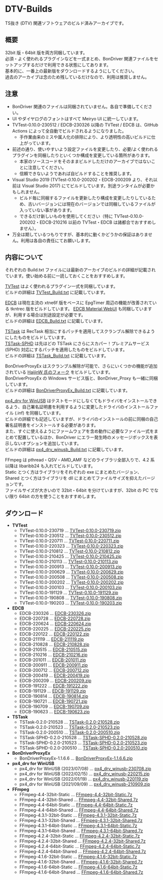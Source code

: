 
# DTV-Builds

TS抜き (DTV) 関連ソフトウェアのビルド済みアーカイブです。

## 概要

32bit 版・64bit 版を両方同梱しています。  
必須・よく使われるプラグインなどを一式まとめ、BonDriver 関連ファイルをセットアップするだけで利用できる状態にしてあります。  
基本的に、一番上の最新版をダウンロードするようにしてください。  
過去のアーカイブは念のため残しているだけなので、利用は推奨しません。

## 注意

- BonDriver 関連のファイルは同梱されていません。各自で準備してください。  
- UI やダイヤログのフォントはすべて Meiryo UI に統一しています。
- TVTest-0.10.0-230512 / EDCB-230326 以降の TVTest / EDCB は、GitHub Actions によって全自動でビルドされるようになりました。
  - 手作業由来のミスや属人化の排除により、より透明性の高いビルドに仕上がっています。  
- 前述の通り、使いやすいよう設定ファイルを変更したり、必要/よく使われるプラグインを同梱したりといくつか構成を変更している箇所があります。
  - 本家のソースコードをそのままビルドしただけのアーカイブではないことに注意してください。
  - 信頼できないようであれば自ビルドすることを推奨します。
- Visual Studio 2019 (TVTest-0.10.0-200202・EDCB-200209 より、それ以前は Visual Studio 2017) にてビルドしています。別途ランタイムが必要かもしれません。
  - ビルド毎に同梱するファイルを更新したり構成を変更したりしているため、古いバージョンには現在のバージョンでは同梱しているファイルが入っていない事があります。  
  - できるだけ新しいものを使用してください（特に TVTest-0.10.0-200202・EDCB-210216 以前の TVTest・EDCB は諸都合でおすすめしません）。
- 万全は期しているつもりですが、基本的に動くかどうかの保証はありません。利用は各自の責任にてお願いします。  

## 内容について

それぞれの Build.txt ファイルには最新のアーカイブのビルドの詳細が記載されています。使い始める前に一読しておくことをおすすめします。

[TVTest](https://github.com/tsukumijima/TVTest) はよく使われるプラグイン一式を同梱しています。  
ビルドの詳細は [TVTest_Build.txt](https://github.com/tsukumijima/DTV-Builds/blob/master/TVTest_Build.txt) に記載しています。

[EDCB](https://github.com/tsukumijima/EDCB) は現在主流の xtne6f 版をベースに EpgTimer 周辺の機能が改善されている tkntrec 版をビルドしています。
[EDCB Material WebUI](https://github.com/tsukumijima/EDCB_Material_WebUI) も同梱していますが、利用する場合は別途設定が必要です。  
ビルドの詳細は [EDCB_Build.txt](https://github.com/tsukumijima/DTV-Builds/blob/master/EDCB_Build.txt) に記載しています。

[TSTask](https://github.com/tsukumijima/TSTask) は RecTask 相当にするパッチを適用してスクランブル解除できるようにしたものをビルドしています。  
[TSTask-SPHD](https://github.com/tsukumijima/TSTask/tree/SPHD) は先ほどの TSTask にさらにスカパー！プレミアムサービス (SPHD) 対応にするパッチを適用したものをビルドしています。  
ビルドの詳細は [TSTask_Build.txt](https://github.com/tsukumijima/DTV-Builds/blob/master/TSTask_Build.txt) に記載しています。

BonDriverProxyEx はスクランブル解除が可能で、さらにいくつかの機能が追加されている [HaijinW 氏のフォーク](https://github.com/HaijinW/BonDriverProxyEx) をビルドしています。  
BonDriverProxyEx の Windows サービス版と、BonDriver_Proxy も一緒に同梱しています。  
ビルドの詳細は [BonDriverProxyEx_Build.txt](https://github.com/tsukumijima/DTV-Builds/blob/master/BonDriverProxyEx_Build.txt) に記載しています。  

[px4_drv for WinUSB](https://github.com/tsukumijima/px4_drv) はテストモードにしなくてもドライバをインストールできるよう、自己署名証明書を利用するように変更したドライバのインストールファイル (.inf) を同梱しています。  
ビルドの詳細でも記述していますが、ドライバのインストールの前に同梱の自己署名証明書をインストールする必要があります。  
また、すぐに使えるようにファームウェアを含め動作に必要なファイル一式をまとめて配置しているほか、BonDriver にエラー発生時のメッセージボックスを表示しないオプションを追加しています。  
ビルドの詳細は [px4_drv_winusb_Build.txt](https://github.com/tsukumijima/DTV-Builds/blob/master/px4_drv_winusb_Build.txt) に記載しています。

FFmpeg は pthread・QSV・AMD_AMF などのライブラリ全部入りで、4.2 系以降は libaribb24 も入れてビルドしています。  
Static とつく方はライブラリをそれぞれの exe にまとめたバージョン、  
Shared とつく方はライブラリを dll にまとめてファイルサイズを抑えたバージョンです。   
ファイルサイズが大きいので 32bit・64bit を分けていますが、32bit の PC でない限り 64bit の方を使うことをおすすめします。

## ダウンロード

 - **TVTest**
   - TVTest-0.10.0-230719 … [TVTest-0.10.0-230719.zip](https://github.com/tsukumijima/DTV-Builds/raw/master/TVTest-0.10.0-230719.zip)
   - TVTest-0.10.0-230512 … [TVTest-0.10.0-230512.zip](https://github.com/tsukumijima/DTV-Builds/raw/master/TVTest-0.10.0-230512.zip)
   - TVTest-0.10.0-220711 … [TVTest-0.10.0-220711.zip](https://github.com/tsukumijima/DTV-Builds/raw/master/TVTest-0.10.0-220711.zip)
   - TVTest-0.10.0-220323 … [TVTest-0.10.0-220323.zip](https://github.com/tsukumijima/DTV-Builds/raw/master/TVTest-0.10.0-220323.zip)
   - TVTest-0.10.0-210812 … [TVTest-0.10.0-210812.zip](https://github.com/tsukumijima/DTV-Builds/raw/master/TVTest-0.10.0-210812.zip)
   - TVTest-0.10.0-210425 … [TVTest-0.10.0-210425.zip](https://github.com/tsukumijima/DTV-Builds/raw/master/TVTest-0.10.0-210425.zip)
   - TVTest-0.10.0-210113 … [TVTest-0.10.0-210113.zip](https://github.com/tsukumijima/DTV-Builds/raw/master/TVTest-0.10.0-210113.zip)
   - TVTest-0.10.0-200913 … [TVTest-0.10.0-200913.zip](https://github.com/tsukumijima/DTV-Builds/raw/master/TVTest-0.10.0-200913.zip)
   - TVTest-0.10.0-200629 … [TVTest-0.10.0-200629.zip](https://github.com/tsukumijima/DTV-Builds/raw/master/TVTest-0.10.0-200629.zip)
   - TVTest-0.10.0-200508 … [TVTest-0.10.0-200508.zip](https://github.com/tsukumijima/DTV-Builds/raw/master/TVTest-0.10.0-200508.zip)
   - TVTest-0.10.0-200202 … [TVTest-0.10.0-200202.zip](https://github.com/tsukumijima/DTV-Builds/raw/master/TVTest-0.10.0-200202.zip)
   - TVTest-0.10.0-200103 … [TVTest-0.10.0-200103.zip](https://github.com/tsukumijima/DTV-Builds/raw/master/TVTest-0.10.0-200103.zip)
   - TVTest-0.10.0-191129 … [TVTest-0.10.0-191129.zip](https://github.com/tsukumijima/DTV-Builds/raw/master/TVTest-0.10.0-191129.zip)
   - TVTest-0.10.0-190808 … [TVTest-0.10.0-190808.zip](https://github.com/tsukumijima/DTV-Builds/raw/master/TVTest-0.10.0-190808.zip)
   - TVTest-0.10.0-190203 … [TVTest-0.10.0-190203.zip](https://github.com/tsukumijima/DTV-Builds/raw/master/TVTest-0.10.0-190203.zip)
 - **EDCB**
   - EDCB-230326 … [EDCB-230326.zip](https://github.com/tsukumijima/DTV-Builds/raw/master/EDCB-230326.zip)
   - EDCB-220728 … [EDCB-220728.zip](https://github.com/tsukumijima/DTV-Builds/raw/master/EDCB-220728.zip)
   - EDCB-220624 … [EDCB-220624.zip](https://github.com/tsukumijima/DTV-Builds/raw/master/EDCB-220624.zip)
   - EDCB-220225 … [EDCB-220225.zip](https://github.com/tsukumijima/DTV-Builds/raw/master/EDCB-220225.zip)
   - EDCB-220122 … [EDCB-220122.zip](https://github.com/tsukumijima/DTV-Builds/raw/master/EDCB-220122.zip)
   - EDCB-211119 … [EDCB-211119.zip](https://github.com/tsukumijima/DTV-Builds/raw/master/EDCB-211119.zip)
   - EDCB-210828 … [EDCB-210828.zip](https://github.com/tsukumijima/DTV-Builds/raw/master/EDCB-210828.zip)
   - EDCB-210515 … [EDCB-210515.zip](https://github.com/tsukumijima/DTV-Builds/raw/master/EDCB-210515.zip)
   - EDCB-210216 … [EDCB-210216.zip](https://github.com/tsukumijima/DTV-Builds/raw/master/EDCB-210216.zip)
   - EDCB-201011 … [EDCB-201011.zip](https://github.com/tsukumijima/DTV-Builds/raw/master/EDCB-201011.zip)
   - EDCB-200911 … [EDCB-200911.zip](https://github.com/tsukumijima/DTV-Builds/raw/master/EDCB-200911.zip)
   - EDCB-200712 … [EDCB-200712.zip](https://github.com/tsukumijima/DTV-Builds/raw/master/EDCB-200712.zip)
   - EDCB-200419 … [EDCB-200419.zip](https://github.com/tsukumijima/DTV-Builds/raw/master/EDCB-200419.zip)
   - EDCB-200209 … [EDCB-200209.zip](https://github.com/tsukumijima/DTV-Builds/raw/master/EDCB-200209.zip)
   - EDCB-191222 … [EDCB-191222.zip](https://github.com/tsukumijima/DTV-Builds/raw/master/EDCB-191222.zip)
   - EDCB-191129 … [EDCB-191129.zip](https://github.com/tsukumijima/DTV-Builds/raw/master/EDCB-191129.zip)
   - EDCB-190814 … [EDCB-190814.zip](https://github.com/tsukumijima/DTV-Builds/raw/master/EDCB-190814.zip)
   - EDCB-190721 … [EDCB-190721.zip](https://github.com/tsukumijima/DTV-Builds/raw/master/EDCB-190721.zip)
   - EDCB-190709 … [EDCB-190709.zip](https://github.com/tsukumijima/DTV-Builds/raw/master/EDCB-190709.zip)
   - EDCB-190623 … [EDCB-190623.zip](https://github.com/tsukumijima/DTV-Builds/raw/master/EDCB-190623.zip)
 - **TSTask**
   - TSTask-0.2.0-210528 … [TSTask-0.2.0-210528.zip](https://github.com/tsukumijima/DTV-Builds/raw/master/TSTask-0.2.0-210528.zip)
   - TSTask-0.2.0-210523 … [TSTask-0.2.0-210523.zip](https://github.com/tsukumijima/DTV-Builds/raw/master/TSTask-0.2.0-210523.zip)
   - TSTask-0.2.0-200510 … [TSTask-0.2.0-200510.zip](https://github.com/tsukumijima/DTV-Builds/raw/master/TSTask-0.2.0-200510.zip)
   - TSTask-SPHD-0.2.0-210528 … [TSTask-SPHD-0.2.0-210528.zip](https://github.com/tsukumijima/DTV-Builds/raw/master/TSTask-SPHD-0.2.0-210528.zip)
   - TSTask-SPHD-0.2.0-210523 … [TSTask-SPHD-0.2.0-210523.zip](https://github.com/tsukumijima/DTV-Builds/raw/master/TSTask-SPHD-0.2.0-210523.zip)
   - TSTask-SPHD-0.2.0-200510 … [TSTask-SPHD-0.2.0-200510.zip](https://github.com/tsukumijima/DTV-Builds/raw/master/TSTask-SPHD-0.2.0-200510.zip)
 - **BonDriverProxyEx**
   - BonDriverProxyEx-1.1.6.6 … [BonDriverProxyEx-1.1.6.6.zip](https://github.com/tsukumijima/DTV-Builds/raw/master/BonDriverProxyEx-1.1.6.6.zip)
 - **px4_drv for WinUSB**
   - px4_drv for WinUSB (2023/07/08) … [px4_drv_winusb-230708.zip](https://github.com/tsukumijima/DTV-Builds/raw/master/px4_drv_winusb-230708.zip)
   - px4_drv for WinUSB (2022/02/15) … [px4_drv_winusb-220215.zip](https://github.com/tsukumijima/DTV-Builds/raw/master/px4_drv_winusb-220215.zip)
   - px4_drv for WinUSB (2022/01/19) … [px4_drv_winusb-220119.zip](https://github.com/tsukumijima/DTV-Builds/raw/master/px4_drv_winusb-220119.zip)
   - px4_drv for WinUSB (2021/09/09) … [px4_drv_winusb-210909.zip](https://github.com/tsukumijima/DTV-Builds/raw/master/px4_drv_winusb-210909.zip)
 - **FFmpeg**
   - FFmpeg-4.4-32bit-Static … [FFmpeg-4.4-32bit-Static.7z](https://github.com/tsukumijima/DTV-Builds/raw/master/FFmpeg-4.4-32bit-Static.7z)
   - FFmpeg-4.4-32bit-Shared … [FFmpeg-4.4-32bit-Shared.7z](https://github.com/tsukumijima/DTV-Builds/raw/master/FFmpeg-4.4-32bit-Shared.7z)
   - FFmpeg-4.4-64bit-Static … [FFmpeg-4.4-64bit-Static.7z](https://github.com/tsukumijima/DTV-Builds/raw/master/FFmpeg-4.4-64bit-Static.7z)
   - FFmpeg-4.4-64bit-Shared … [FFmpeg-4.4-64bit-Shared.7z](https://github.com/tsukumijima/DTV-Builds/raw/master/FFmpeg-4.4-64bit-Shared.7z)
   - FFmpeg-4.3.1-32bit-Static … [FFmpeg-4.3.1-32bit-Static.7z](https://github.com/tsukumijima/DTV-Builds/raw/master/FFmpeg-4.3.1-32bit-Static.7z)
   - FFmpeg-4.3.1-32bit-Shared … [FFmpeg-4.3.1-32bit-Shared.7z](https://github.com/tsukumijima/DTV-Builds/raw/master/FFmpeg-4.3.1-32bit-Shared.7z)
   - FFmpeg-4.3.1-64bit-Static … [FFmpeg-4.3.1-64bit-Static.7z](https://github.com/tsukumijima/DTV-Builds/raw/master/FFmpeg-4.3.1-64bit-Static.7z)
   - FFmpeg-4.3.1-64bit-Shared … [FFmpeg-4.3.1-64bit-Shared.7z](https://github.com/tsukumijima/DTV-Builds/raw/master/FFmpeg-4.3.1-64bit-Shared.7z)
   - FFmpeg-4.2.4-32bit-Static … [FFmpeg-4.2.4-32bit-Static.7z](https://github.com/tsukumijima/DTV-Builds/raw/master/FFmpeg-4.2.4-32bit-Static.7z)
   - FFmpeg-4.2.4-32bit-Shared … [FFmpeg-4.2.4-32bit-Shared.7z](https://github.com/tsukumijima/DTV-Builds/raw/master/FFmpeg-4.2.4-32bit-Shared.7z)
   - FFmpeg-4.2.4-64bit-Static … [FFmpeg-4.2.4-64bit-Static.7z](https://github.com/tsukumijima/DTV-Builds/raw/master/FFmpeg-4.2.4-64bit-Static.7z)
   - FFmpeg-4.2.4-64bit-Shared … [FFmpeg-4.2.4-64bit-Shared.7z](https://github.com/tsukumijima/DTV-Builds/raw/master/FFmpeg-4.2.4-64bit-Shared.7z)
   - FFmpeg-4.1.6-32bit-Static … [FFmpeg-4.1.6-32bit-Static.7z](https://github.com/tsukumijima/DTV-Builds/raw/master/FFmpeg-4.1.6-32bit-Static.7z)
   - FFmpeg-4.1.6-32bit-Shared … [FFmpeg-4.1.6-32bit-Shared.7z](https://github.com/tsukumijima/DTV-Builds/raw/master/FFmpeg-4.1.6-32bit-Shared.7z)
   - FFmpeg-4.1.6-64bit-Static … [FFmpeg-4.1.6-64bit-Static.7z](https://github.com/tsukumijima/DTV-Builds/raw/master/FFmpeg-4.1.6-64bit-Static.7z)
   - FFmpeg-4.1.6-64bit-Shared … [FFmpeg-4.1.6-64bit-Shared.7z](https://github.com/tsukumijima/DTV-Builds/raw/master/FFmpeg-4.1.6-64bit-Shared.7z)